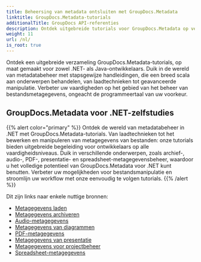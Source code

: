```yaml
---
title: Beheersing van metadata ontsluiten met GroupDocs.Metadata
linktitle: GroupDocs.Metadata-tutorials
additionalTitle: GroupDocs API-referenties
description: Ontdek uitgebreide tutorials voor GroupDocs.Metadata op verschillende platforms. Beheers moeiteloos metadatabeheer in .NET en Java.
weight: 11
url: /nl/
is_root: true
---
```


Ontdek een uitgebreide verzameling GroupDocs.Metadata-tutorials, op maat gemaakt voor zowel .NET- als Java-ontwikkelaars. Duik in de wereld van metadatabeheer met stapsgewijze handleidingen, die een breed scala aan onderwerpen behandelen, van laadtechnieken tot geavanceerde manipulatie. Verbeter uw vaardigheden op het gebied van het beheer van bestandsmetagegevens, ongeacht de programmeertaal van uw voorkeur.

## GroupDocs.Metadata voor .NET-zelfstudies
{{% alert color="primary" %}}
Ontdek de wereld van metadatabeheer in .NET met GroupDocs.Metadata-tutorials. Van laadtechnieken tot het bewerken en manipuleren van metagegevens van bestanden: onze tutorials bieden uitgebreide begeleiding voor ontwikkelaars op alle vaardigheidsniveaus. Duik in verschillende onderwerpen, zoals archief-, audio-, PDF-, presentatie- en spreadsheet-metagegevensbeheer, waardoor u het volledige potentieel van GroupDocs.Metadata voor .NET kunt benutten. Verbeter uw mogelijkheden voor bestandsmanipulatie en stroomlijn uw workflow met onze eenvoudig te volgen tutorials.
{{% /alert %}}

Dit zijn links naar enkele nuttige bronnen:
 
- [Metagegevens laden](./net/metadata-loading/)
- [Metagegevens archiveren](./net/archive-metadata/)
- [Audio-metagegevens](./net/audio-metadata/)
- [Metagegevens van diagrammen](./net/diagram-metadata/)
- [PDF-metagegevens](./net/pdf-metadata/)
- [Metagegevens van presentatie](./net/presentation-metadata/)
- [Metagegevens voor projectbeheer](./net/project-management-metadata/)
- [Spreadsheet-metagegevens](./net/spreadsheet-metadata/)



